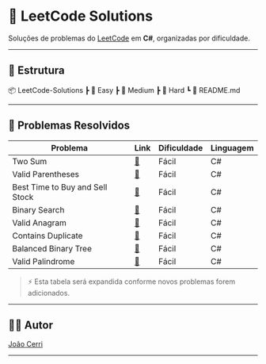 # 📝 LeetCode Solutions

Soluções de problemas do [LeetCode](https://leetcode.com/joaocerri) em **C#**, organizadas por dificuldade.

---

## 📂 Estrutura

📦 LeetCode-Solutions
┣ 📂 Easy
┣ 📂 Medium
┣ 📂 Hard
┗ 📜 README.md

---

## 📌 Problemas Resolvidos

| Problema | Link | Dificuldade | Linguagem |
|----------|------|-------------|-----------|
| Two Sum | [🔗](https://leetcode.com/problems/two-sum/) | Fácil | C# |
| Valid Parentheses | [🔗](https://leetcode.com/problems/valid-parentheses/) | Fácil | C# |
| Best Time to Buy and Sell Stock | [🔗](https://leetcode.com/problems/best-time-to-buy-and-sell-stock/) | Fácil | C# |
| Binary Search | [🔗](https://leetcode.com/problems/binary-search/) | Fácil | C# |
| Valid Anagram | [🔗](https://leetcode.com/problems/valid-anagram/) | Fácil | C# |
| Contains Duplicate | [🔗](https://leetcode.com/problems/contains-duplicate/) | Fácil | C# |
| Balanced Binary Tree | [🔗](https://leetcode.com/problems/balanced-binary-tree/submissions/) | Fácil | C# |
| Valid Palindrome | [🔗]([https://leetcode.com/problems/balanced-binary-tree/](https://leetcode.com/problems/valid-palindrome/)) | Fácil | C# |


> ⚡ Esta tabela será expandida conforme novos problemas forem adicionados.  


---

## 👨‍💻 Autor
[João Cerri](https://github.com/joaocerri)

---
